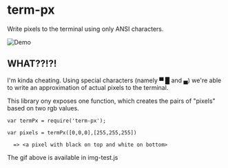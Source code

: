 # term-px

Write pixels to the terminal using only ANSI characters.

![Demo](http://i.imgur.com/iwlN1Ru.gif)

## WHAT??!?!

I'm kinda cheating.  Using special characters (namely ▀ █ and ▄) we're able to write an approximation of actual pixels to the terminal.

This library ony exposes one function, which creates the pairs of "pixels" based on two rgb values.

```
var termPx = require('term-px');

var pixels = termPx([0,0,0],[255,255,255])

  => <a pixel with black on top and white on bottom>
```

The gif above is available in img-test.js